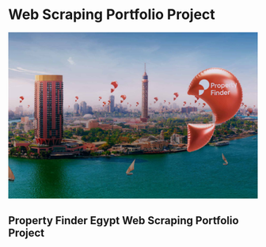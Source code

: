 # Web Scraping Portfolio Project

![Property Finder](propertyfinder.jpg)

## Property Finder Egypt Web Scraping Portfolio Project